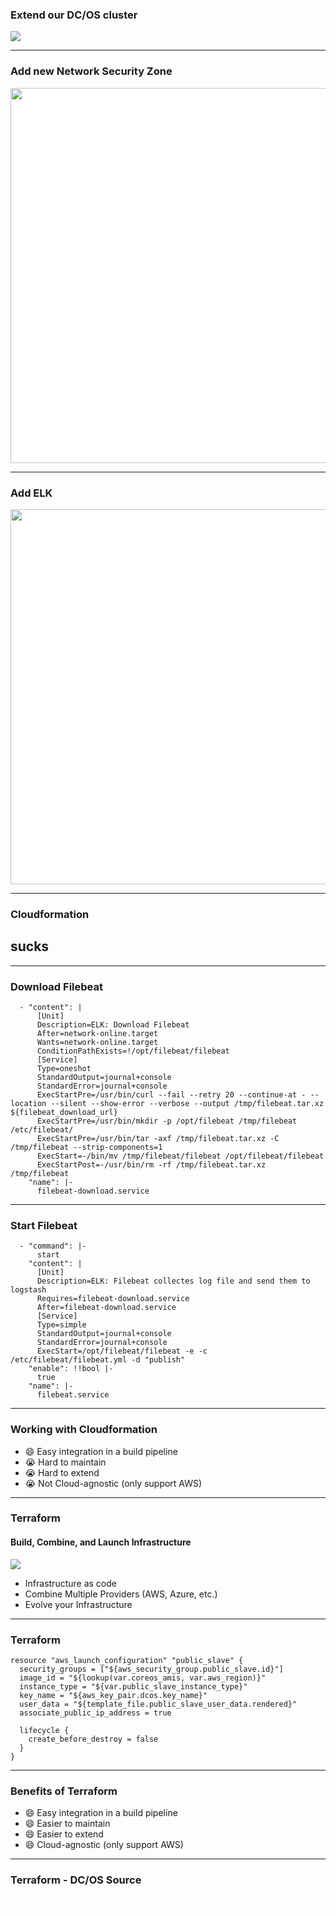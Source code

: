 <!-- .slide: data-background="img/background-orange-orig.jpg" -->

### Extend our DC/OS cluster

<img src="./img/dcos_installation.png"/>

---

<!-- .slide: data-background="img/background-green-orig.jpg" -->

### Add new Network Security Zone

<img src="./img/dcos_advance_network_security.svg" style="background-color:white;height:600px"/>

---

<!-- .slide: data-background="img/background-green-orig.jpg" -->

### Add ELK

<img src="./img/elk.svg" style="background-color:white;height:600px"/>

---

<!-- .slide: data-background="img/background-green-orig.jpg" -->

### Cloudformation
## sucks

---

<!-- .slide: data-background="img/background-green-orig.jpg" -->

### Download Filebeat

```
  - "content": |
      [Unit]
      Description=ELK: Download Filebeat
      After=network-online.target
      Wants=network-online.target
      ConditionPathExists=!/opt/filebeat/filebeat
      [Service]
      Type=oneshot
      StandardOutput=journal+console
      StandardError=journal+console
      ExecStartPre=/usr/bin/curl --fail --retry 20 --continue-at - --location --silent --show-error --verbose --output /tmp/filebeat.tar.xz ${filebeat_download_url}
      ExecStartPre=/usr/bin/mkdir -p /opt/filebeat /tmp/filebeat /etc/filebeat/
      ExecStartPre=/usr/bin/tar -axf /tmp/filebeat.tar.xz -C /tmp/filebeat --strip-components=1
      ExecStart=-/bin/mv /tmp/filebeat/filebeat /opt/filebeat/filebeat
      ExecStartPost=-/usr/bin/rm -rf /tmp/filebeat.tar.xz /tmp/filebeat
    "name": |-
      filebeat-download.service
```

---

<!-- .slide: data-background="img/background-green-orig.jpg" -->

### Start Filebeat

```
  - "command": |-
      start
    "content": |
      [Unit]
      Description=ELK: Filebeat collectes log file and send them to logstash
      Requires=filebeat-download.service
      After=filebeat-download.service
      [Service]
      Type=simple
      StandardOutput=journal+console
      StandardError=journal+console
      ExecStart=/opt/filebeat/filebeat -e -c /etc/filebeat/filebeat.yml -d "publish"
    "enable": !!bool |-
      true
    "name": |-
      filebeat.service
```

---

### Working with Cloudformation

- &#x1f604; Easy integration in a build pipeline  <!-- .element: class="fragment" --> 
- &#128557; Hard to maintain  <!-- .element: class="fragment" --> 
- &#128557; Hard to extend  <!-- .element: class="fragment" --> 
- &#128557; Not Cloud-agnostic (only support AWS) <!-- .element: class="fragment" --> 

---

### Terraform
#### Build, Combine, and Launch Infrastructure

<!-- .slide: data-background="img/background-green-orig.jpg" -->

<img class="logo" src="./img/logo-terraform.png" />

- Infrastructure as code <!-- .element: class="fragment" --> 
- Combine Multiple Providers (AWS, Azure, etc.) <!-- .element: class="fragment" --> 
- Evolve your Infrastructure <!-- .element: class="fragment" --> 

---

### Terraform

<!-- .slide: data-background="img/background-green-orig.jpg" -->

```
resource "aws_launch_configuration" "public_slave" {
  security_groups = ["${aws_security_group.public_slave.id}"]
  image_id = "${lookup(var.coreos_amis, var.aws_region)}"
  instance_type = "${var.public_slave_instance_type}"
  key_name = "${aws_key_pair.dcos.key_name}"
  user_data = "${template_file.public_slave_user_data.rendered}"
  associate_public_ip_address = true

  lifecycle {
    create_before_destroy = false
  }
}
```

---

### Benefits of Terraform

- &#x1f604; Easy integration in a build pipeline  <!-- .element: class="fragment" --> 
- &#x1f604; Easier to maintain  <!-- .element: class="fragment" --> 
- &#x1f604; Easier to extend  <!-- .element: class="fragment" --> 
- &#x1f604; Cloud-agnostic (only support AWS) <!-- .element: class="fragment" --> 

---

### Terraform - DC/OS Source

<!-- .slide: data-background="img/background-green-orig.jpg" -->

<p style="color:white">https://github.com/zutherb/terraform-dcos</p> 
